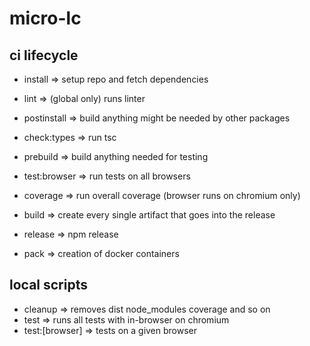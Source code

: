 # micro-lc

## ci lifecycle

- install => setup repo and fetch dependencies
- lint => (global only) runs linter

- postinstall => build anything might be needed by other packages
- check:types => run tsc
- prebuild => build anything needed for testing
- test:browser => run tests on all browsers
- coverage => run overall coverage (browser runs on chromium only)
- build => create every single artifact that goes into the release

- release => npm release
- pack => creation of docker containers

## local scripts

- cleanup => removes dist node_modules coverage and so on
- test => runs all tests with in-browser on chromium
- test:[browser] => tests on a given browser
